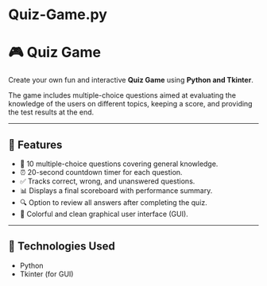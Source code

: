 # Quiz-Game.py
# 🎮 Quiz Game
Create your own fun and interactive **Quiz Game** using **Python and Tkinter**.  

The game includes multiple-choice questions aimed at evaluating the knowledge of the users on different topics, keeping a score, and providing the test results at the end.
___
## 📌 Features

- 📝 10 multiple-choice questions covering general knowledge.
- ⏰ 20-second countdown timer for each question.
- ✅ Tracks correct, wrong, and unanswered questions.
- 📊 Displays a final scoreboard with performance summary.
- 🔍 Option to review all answers after completing the quiz.
- 🎨 Colorful and clean graphical user interface (GUI).
  
---  
## 🚀 Technologies Used

- Python 
- Tkinter (for GUI)

